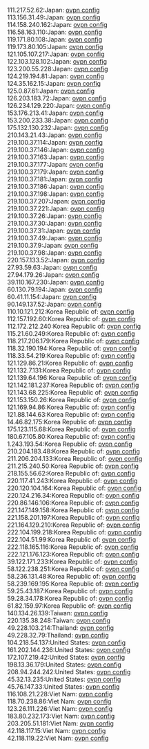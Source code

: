 111.217.52.62:Japan: [ovpn config](vpn/111_217_52_62.ovpn)  
113.156.31.49:Japan: [ovpn config](vpn/113_156_31_49.ovpn)  
114.158.240.162:Japan: [ovpn config](vpn/114_158_240_162.ovpn)  
116.58.163.110:Japan: [ovpn config](vpn/116_58_163_110.ovpn)  
119.171.80.108:Japan: [ovpn config](vpn/119_171_80_108.ovpn)  
119.173.80.105:Japan: [ovpn config](vpn/119_173_80_105.ovpn)  
121.105.107.217:Japan: [ovpn config](vpn/121_105_107_217.ovpn)  
122.103.128.102:Japan: [ovpn config](vpn/122_103_128_102.ovpn)  
123.200.55.228:Japan: [ovpn config](vpn/123_200_55_228.ovpn)  
124.219.194.81:Japan: [ovpn config](vpn/124_219_194_81.ovpn)  
124.35.162.15:Japan: [ovpn config](vpn/124_35_162_15.ovpn)  
125.0.87.61:Japan: [ovpn config](vpn/125_0_87_61.ovpn)  
126.203.183.72:Japan: [ovpn config](vpn/126_203_183_72.ovpn)  
126.234.129.220:Japan: [ovpn config](vpn/126_234_129_220.ovpn)  
153.176.213.41:Japan: [ovpn config](vpn/153_176_213_41.ovpn)  
153.200.233.38:Japan: [ovpn config](vpn/153_200_233_38.ovpn)  
175.132.130.232:Japan: [ovpn config](vpn/175_132_130_232.ovpn)  
210.143.21.43:Japan: [ovpn config](vpn/210_143_21_43.ovpn)  
219.100.37.114:Japan: [ovpn config](vpn/219_100_37_114.ovpn)  
219.100.37.146:Japan: [ovpn config](vpn/219_100_37_146.ovpn)  
219.100.37.163:Japan: [ovpn config](vpn/219_100_37_163.ovpn)  
219.100.37.177:Japan: [ovpn config](vpn/219_100_37_177.ovpn)  
219.100.37.179:Japan: [ovpn config](vpn/219_100_37_179.ovpn)  
219.100.37.181:Japan: [ovpn config](vpn/219_100_37_181.ovpn)  
219.100.37.186:Japan: [ovpn config](vpn/219_100_37_186.ovpn)  
219.100.37.198:Japan: [ovpn config](vpn/219_100_37_198.ovpn)  
219.100.37.207:Japan: [ovpn config](vpn/219_100_37_207.ovpn)  
219.100.37.221:Japan: [ovpn config](vpn/219_100_37_221.ovpn)  
219.100.37.26:Japan: [ovpn config](vpn/219_100_37_26.ovpn)  
219.100.37.30:Japan: [ovpn config](vpn/219_100_37_30.ovpn)  
219.100.37.31:Japan: [ovpn config](vpn/219_100_37_31.ovpn)  
219.100.37.49:Japan: [ovpn config](vpn/219_100_37_49.ovpn)  
219.100.37.9:Japan: [ovpn config](vpn/219_100_37_9.ovpn)  
219.100.37.98:Japan: [ovpn config](vpn/219_100_37_98.ovpn)  
220.157.133.52:Japan: [ovpn config](vpn/220_157_133_52.ovpn)  
27.93.59.63:Japan: [ovpn config](vpn/27_93_59_63.ovpn)  
27.94.179.26:Japan: [ovpn config](vpn/27_94_179_26.ovpn)  
39.110.167.230:Japan: [ovpn config](vpn/39_110_167_230.ovpn)  
60.130.79.194:Japan: [ovpn config](vpn/60_130_79_194.ovpn)  
60.41.11.154:Japan: [ovpn config](vpn/60_41_11_154.ovpn)  
90.149.137.52:Japan: [ovpn config](vpn/90_149_137_52.ovpn)  
110.10.121.212:Korea Republic of: [ovpn config](vpn/110_10_121_212.ovpn)  
112.157.192.60:Korea Republic of: [ovpn config](vpn/112_157_192_60.ovpn)  
112.172.212.240:Korea Republic of: [ovpn config](vpn/112_172_212_240.ovpn)  
115.21.60.249:Korea Republic of: [ovpn config](vpn/115_21_60_249.ovpn)  
118.217.206.179:Korea Republic of: [ovpn config](vpn/118_217_206_179.ovpn)  
118.32.190.194:Korea Republic of: [ovpn config](vpn/118_32_190_194.ovpn)  
118.33.54.219:Korea Republic of: [ovpn config](vpn/118_33_54_219.ovpn)  
121.129.86.21:Korea Republic of: [ovpn config](vpn/121_129_86_21.ovpn)  
121.132.7.131:Korea Republic of: [ovpn config](vpn/121_132_7_131.ovpn)  
121.139.64.196:Korea Republic of: [ovpn config](vpn/121_139_64_196.ovpn)  
121.142.181.237:Korea Republic of: [ovpn config](vpn/121_142_181_237.ovpn)  
121.143.68.225:Korea Republic of: [ovpn config](vpn/121_143_68_225.ovpn)  
121.153.150.26:Korea Republic of: [ovpn config](vpn/121_153_150_26.ovpn)  
121.169.94.86:Korea Republic of: [ovpn config](vpn/121_169_94_86.ovpn)  
121.88.144.63:Korea Republic of: [ovpn config](vpn/121_88_144_63.ovpn)  
14.46.82.175:Korea Republic of: [ovpn config](vpn/14_46_82_175.ovpn)  
175.123.115.68:Korea Republic of: [ovpn config](vpn/175_123_115_68.ovpn)  
180.67.105.80:Korea Republic of: [ovpn config](vpn/180_67_105_80.ovpn)  
1.243.193.54:Korea Republic of: [ovpn config](vpn/1_243_193_54.ovpn)  
210.204.183.48:Korea Republic of: [ovpn config](vpn/210_204_183_48.ovpn)  
211.206.204.133:Korea Republic of: [ovpn config](vpn/211_206_204_133.ovpn)  
211.215.240.50:Korea Republic of: [ovpn config](vpn/211_215_240_50.ovpn)  
218.155.56.62:Korea Republic of: [ovpn config](vpn/218_155_56_62.ovpn)  
220.117.41.243:Korea Republic of: [ovpn config](vpn/220_117_41_243.ovpn)  
220.120.104.164:Korea Republic of: [ovpn config](vpn/220_120_104_164.ovpn)  
220.124.216.34:Korea Republic of: [ovpn config](vpn/220_124_216_34.ovpn)  
220.86.146.106:Korea Republic of: [ovpn config](vpn/220_86_146_106.ovpn)  
221.147.149.158:Korea Republic of: [ovpn config](vpn/221_147_149_158.ovpn)  
221.158.201.197:Korea Republic of: [ovpn config](vpn/221_158_201_197.ovpn)  
221.164.129.210:Korea Republic of: [ovpn config](vpn/221_164_129_210.ovpn)  
222.104.199.218:Korea Republic of: [ovpn config](vpn/222_104_199_218.ovpn)  
222.104.51.99:Korea Republic of: [ovpn config](vpn/222_104_51_99.ovpn)  
222.118.165.116:Korea Republic of: [ovpn config](vpn/222_118_165_116.ovpn)  
222.121.176.123:Korea Republic of: [ovpn config](vpn/222_121_176_123.ovpn)  
39.122.171.233:Korea Republic of: [ovpn config](vpn/39_122_171_233.ovpn)  
58.122.238.251:Korea Republic of: [ovpn config](vpn/58_122_238_251.ovpn)  
58.236.131.48:Korea Republic of: [ovpn config](vpn/58_236_131_48.ovpn)  
58.239.169.195:Korea Republic of: [ovpn config](vpn/58_239_169_195.ovpn)  
59.25.43.187:Korea Republic of: [ovpn config](vpn/59_25_43_187.ovpn)  
59.28.34.178:Korea Republic of: [ovpn config](vpn/59_28_34_178.ovpn)  
61.82.159.97:Korea Republic of: [ovpn config](vpn/61_82_159_97.ovpn)  
140.134.26.139:Taiwan: [ovpn config](vpn/140_134_26_139.ovpn)  
220.135.38.248:Taiwan: [ovpn config](vpn/220_135_38_248.ovpn)  
49.228.103.214:Thailand: [ovpn config](vpn/49_228_103_214.ovpn)  
49.228.32.79:Thailand: [ovpn config](vpn/49_228_32_79.ovpn)  
104.218.54.137:United States: [ovpn config](vpn/104_218_54_137.ovpn)  
161.202.144.236:United States: [ovpn config](vpn/161_202_144_236.ovpn)  
172.107.219.42:United States: [ovpn config](vpn/172_107_219_42.ovpn)  
198.13.36.179:United States: [ovpn config](vpn/198_13_36_179.ovpn)  
208.94.244.242:United States: [ovpn config](vpn/208_94_244_242.ovpn)  
45.32.13.235:United States: [ovpn config](vpn/45_32_13_235.ovpn)  
45.76.147.33:United States: [ovpn config](vpn/45_76_147_33.ovpn)  
116.108.21.228:Viet Nam: [ovpn config](vpn/116_108_21_228.ovpn)  
118.70.238.86:Viet Nam: [ovpn config](vpn/118_70_238_86.ovpn)  
123.26.111.226:Viet Nam: [ovpn config](vpn/123_26_111_226.ovpn)  
183.80.232.173:Viet Nam: [ovpn config](vpn/183_80_232_173.ovpn)  
203.205.51.181:Viet Nam: [ovpn config](vpn/203_205_51_181.ovpn)  
42.118.117.15:Viet Nam: [ovpn config](vpn/42_118_117_15.ovpn)  
42.118.119.22:Viet Nam: [ovpn config](vpn/42_118_119_22.ovpn)  
